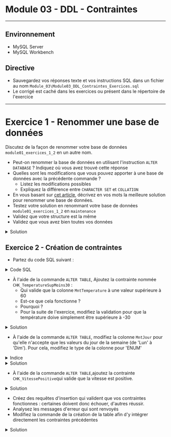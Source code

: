 # Module 03 - DDL - Contraintes

---

## Environnement

- MySQL Server
- MySQL Workbench

## Directive

- Sauvegardez vos réponses texte et vos instructions SQL dans un fichier au nom ```Module_03\Module03_DDL_Contraintes_Exercices.sql```
- Le corrigé est caché dans les exercices ou présent dans le répertoire de l'exercice

---

# Exercice 1 - Renommer une base de données

Discutez de la façon de renommer votre base de données ```module01_exercices_1_2``` en un autre nom.

- Peut-on renommer la base de données en utilisant l'instruction ```ALTER DATABASE``` ? Indiquez où vous avez trouvé cette réponse
- Quelles sont les modifications que vous pouvez apporter à une base de données avec la précédente commande ?
  - Listez les modifications possibles
  - Expliquez la différence entre ```CHARACTER SET``` et ```COLLATION```
- En vous basant sur [cet article](http://www.chicoree.fr/w/Renommer_une_base_MySQL), décrivez en vos mots la meilleure solution pour renommer une base de données.
- Testez votre solution en renommant votre base de données ```module01_exercices_1_2``` en ```maintenance```
- Validez que votre structure est la même
- Validez que vous avez bien toutes vos données

<details>
    <summary>Solution</summary>

- ```ALTER DABABASE``` : Lire la documentation https://dev.mysql.com/doc/refman/8.0/en/alter-database.html
- Character set et collation : lire la documentation https://dev.mysql.com/doc/refman/8.0/en/charset-general.html
- Pour afficher les différents encodages de caractères et de collation, tapez les commandes suivantes :

```sql
SHOW CHARACTER SET;

SHOW COLLATION;
```

- La solution la plus simple pour renommer une base de données dans MySQL est d'extraire la structure et les données avec l'utilitaire ```mysqldump``` et d'exécuter le script à partir d'une nouvelle base de données.

</details>

## Exercice 2 - Création de contraintes

- Partez du code SQL suivant :

<details>
    <summary>Code SQL</summary>

```sql
DROP DATABASE IF EXISTS module03_exercice_2;

CREATE DATABASE module03_exercice_2;

USE module03_exercice_2;

CREATE TABLE Maintenance (
	idMnt INT UNSIGNED PRIMARY KEY,
	MntJour CHAR(3),
	MntMachine CHAR(8) NOT NULL,
	MntVitesse TINYINT, 
	MntTemperature TINYINT, 
	MntHeure TIME NOT NULL,
	MntEvenement VARCHAR(50) NOT NULL
) ENGINE = InnoDB;

INSERT INTO Maintenance
VALUES (
		147,
		'Ven',
		'Massicot',
		NULL,
		NULL,
		'21:18',
		"Défaut de lame"
	),
	(
		63,
		'Sam',
		'Relieuse',
		16,
		NULL,
		'16:15',
		"Arrêt pour maintenance"
	),
	(
		87,
		'Jeu',
		'Press',
		6,
		62,
		'11:40',
		"Bavure encre"
	),
	(
		79,
		'Sam',
		'Relieuse',
		16,
		NULL,
		'17:1',
		"Reprise"
	),
	(89, 'Mar', 'Presse', 6, 55, '08:28', "Recadrage"),
	(
		132,
		'Mar',
		'Presse',
		8,
		68,
		'09:58',
		"Changement encre"
	),
	(
		111,
		'Mer',
		'Massicot',
		NULL,
		NULL,
		'10:17',
		"Graissage coulisseau"
	);
    
SELECT *
FROM Maintenance;
```

</details>

- À l'aide de la commande ```ALTER TABLE```, Ajoutez la contrainte nommée ```CHK_TemperatureSupMoins30``` :
  - Qui valide que la colonne ```MntTemperature``` à une valeur supérieure à 60
  - Est-ce que cela fonctionne ?
  - Pourquoi ?
  - Pour la suite de l'exercice, modifiez la validation pour que la température doive simplement être supérieure à -30

<details>
    <summary>Solution</summary>

```sql
ALTER TABLE Maintenance
ADD CONSTRAINT CHK_TemperatureSupMoins30 CHECK(MntTemperature > -30);
```

</details>

- À l'aide de la commande ```ALTER TABLE```, modifiez la colonne ```MntJour``` pour qu'elle n'accepte que les valeurs du jour de la semaine (de 'Lun' à 'Dim'). Pour cela, modifiez le type de la colonne pour 'ENUM'

<details>
    <summary>Indice</summary>

- [ALTER TABLE MODIFY COLUMN](https://www.w3schools.com/sql/sql_alter.asp)
- [ENUM](https://dev.mysql.com/doc/refman/8.0/en/enum.html)

</details>

<details>
    <summary>Solution</summary>

```sql
ALTER TABLE Maintenance
MODIFY COLUMN MntJour ENUM ('Lun', 'Mar', 'Mer', 'Jeu', 'Ven', 'Sam', 'Dim');
```

</details>

- À l'aide de la commande ```ALTER TABLE```,ajoutez la contrainte ```CHK_VitessePositive```qui valide que la vitesse est positive.

<details>
    <summary>Solution</summary>

```sql
ALTER TABLE Maintenance
ADD CONSTRAINT CHK_VitessePositive CHECK(MntVitesse > 0);
```

</details>

- Créez des requêtes d'insertion qui valident que vos contraintes fonctionnes : certaines doivent donc échouer, d'autres réussir.
- Analysez les messages d'erreur qui sont renvoyés
- Modifiez la commande de la création de la table afin d'y intégrer directement les contraintes précédentes

<details>
    <summary>Solution</summary>

```sql
DROP TABLE IF EXISTS Maintenance;
CREATE TABLE Maintenance (
	idMnt INT UNSIGNED PRIMARY KEY,
	MntJour ENUM ('Lun', 'Mar', 'Mer', 'Jeu', 'Ven', 'Sam', 'Dim'),
	MntMachine CHAR(8) NOT NULL,
	MntVitesse TINYINT CONSTRAINT CHK_VitessePositive CHECK(MntVitesse > 0), 
	MntTemperature TINYINT CONSTRAINT CHK_TemperatureSupMoins30 CHECK(MntTemperature > -30), 
	MntHeure TIME NOT NULL,
	MntEvenement VARCHAR(50) NOT NULL
) ENGINE = InnoDB;
```

</details>
